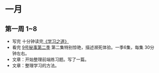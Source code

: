 # 一月
## 第一周 1~8
* 写完 十分钟读完[《学习之道》](https://read.douban.com/ebook/27097677/)
* 看完 [9号秘事第二季](http://www.le.com/ptv/vplay/24914417.html#vid=24914417) 第二集特别惊艳，描述濒死体验。一季6集，每集 30分钟左右。
* 文章：开始整理前端练习题。写了一篇。
* 文章：整理学习的方法。